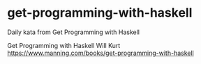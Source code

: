# get-programming-with-haskell
Daily kata from Get Programming with Haskell

Get Programming with Haskell
Will Kurt
https://www.manning.com/books/get-programming-with-haskell
